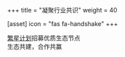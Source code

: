 +++
title = "凝聚行业共识"
weight = 40

[asset]
  icon = "fas fa-handshake"
+++

[繁星计划](/zh/star-plan/)招募优质生态节点<br/>
生态共建，合作共赢<br/>

